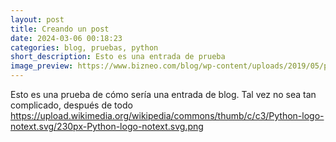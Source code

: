 ```yaml
---
layout: post
title: Creando un post
date: 2024-03-06 00:18:23
categories: blog, pruebas, python 
short_description: Esto es una entrada de prueba
image_preview: https://www.bizneo.com/blog/wp-content/uploads/2019/05/pruebas-psicometricas.jpg
---
```

Esto es una prueba de cómo sería una entrada de blog. Tal vez no sea tan complicado, después de todo
https://upload.wikimedia.org/wikipedia/commons/thumb/c/c3/Python-logo-notext.svg/230px-Python-logo-notext.svg.png
